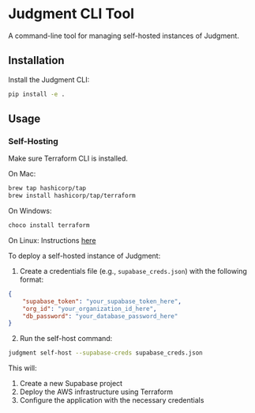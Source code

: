 # Judgment CLI Tool

A command-line tool for managing self-hosted instances of Judgment.

## Installation

Install the Judgment CLI:
```bash
pip install -e .
```

## Usage

### Self-Hosting

Make sure Terraform CLI is installed.

On Mac:
```bash
brew tap hashicorp/tap
brew install hashicorp/tap/terraform
```

On Windows:
```bash
choco install terraform
```

On Linux:
Instructions [here](https://developer.hashicorp.com/terraform/tutorials/aws-get-started/install-cli)

To deploy a self-hosted instance of Judgment:

1. Create a credentials file (e.g., `supabase_creds.json`) with the following format:
```json
{
    "supabase_token": "your_supabase_token_here",
    "org_id": "your_organization_id_here",
    "db_password": "your_database_password_here"
}
```

2. Run the self-host command:
```bash
judgment self-host --supabase-creds supabase_creds.json
```

This will:
1. Create a new Supabase project
2. Deploy the AWS infrastructure using Terraform
3. Configure the application with the necessary credentials
